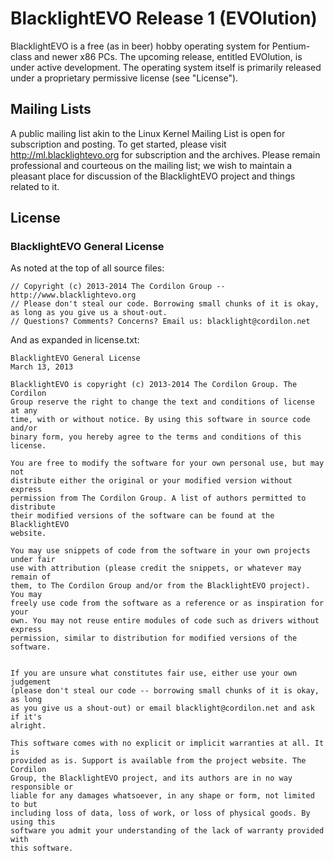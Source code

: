 BlacklightEVO Release 1 (EVOlution)
===================================

BlacklightEVO is a free (as in beer) hobby operating system for Pentium-class and newer x86 PCs. The upcoming release, entitled EVOlution, is under active development. The operating system itself is primarily released under a proprietary permissive license (see "License").


Mailing Lists
-------------

A public mailing list akin to the Linux Kernel Mailing List is open for subscription and posting. To get started, please visit http://ml.blacklightevo.org for subscription and the archives. Please remain professional and courteous on the mailing list; we wish to maintain a pleasant place for discussion of the BlacklightEVO project and things related to it.


License
-------

### BlacklightEVO General License

As noted at the top of all source files:

    // Copyright (c) 2013-2014 The Cordilon Group -- http://www.blacklightevo.org
    // Please don't steal our code. Borrowing small chunks of it is okay, as long as you give us a shout-out.
    // Questions? Comments? Concerns? Email us: blacklight@cordilon.net

And as expanded in license.txt:

    BlacklightEVO General License
    March 13, 2013
    
    BlacklightEVO is copyright (c) 2013-2014 The Cordilon Group. The Cordilon
    Group reserve the right to change the text and conditions of license at any
    time, with or without notice. By using this software in source code and/or
    binary form, you hereby agree to the terms and conditions of this license.
    
    You are free to modify the software for your own personal use, but may not
    distribute either the original or your modified version without express
    permission from The Cordilon Group. A list of authors permitted to distribute
    their modified versions of the software can be found at the BlacklightEVO
    website.
    
    You may use snippets of code from the software in your own projects under fair
    use with attribution (please credit the snippets, or whatever may remain of
    them, to The Cordilon Group and/or from the BlacklightEVO project). You may
    freely use code from the software as a reference or as inspiration for your
    own. You may not reuse entire modules of code such as drivers without express
    permission, similar to distribution for modified versions of the software.
    
    
    If you are unsure what constitutes fair use, either use your own judgement
    (please don't steal our code -- borrowing small chunks of it is okay, as long
    as you give us a shout-out) or email blacklight@cordilon.net and ask if it's
    alright.
    
    This software comes with no explicit or implicit warranties at all. It is
    provided as is. Support is available from the project website. The Cordilon
    Group, the BlacklightEVO project, and its authors are in no way responsible or
    liable for any damages whatsoever, in any shape or form, not limited to but
    including loss of data, loss of work, or loss of physical goods. By using this
    software you admit your understanding of the lack of warranty provided with
    this software.
